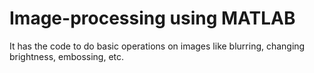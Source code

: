 # Image-processing using MATLAB
It has the code to do basic operations on images like blurring, changing brightness, embossing, etc.
